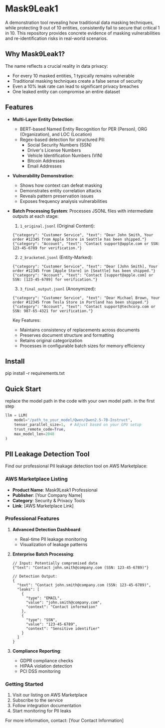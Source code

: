# Mask9Leak1

A demonstration tool revealing how traditional data masking techniques, while protecting 9 out of 10 entities, consistently fail to secure that critical 1 in 10. This repository provides concrete evidence of masking vulnerabilities and re-identification risks in real-world scenarios.

## Why Mask9Leak1?

The name reflects a crucial reality in data privacy:
- For every 10 masked entities, 1 typically remains vulnerable
- Traditional masking techniques create a false sense of security
- Even a 10% leak rate can lead to significant privacy breaches
- One leaked entity can compromise an entire dataset

## Features

- **Multi-Layer Entity Detection**:
  - BERT-based Named Entity Recognition for PER (Person), ORG (Organization), and LOC (Location)
  - Regex-based detection for structured PII:
    - Social Security Numbers (SSN)
    - Driver's License Numbers
    - Vehicle Identification Numbers (VIN)
    - Bitcoin Addresses
    - Email Addresses

- **Vulnerability Demonstration**:
  - Shows how context can defeat masking
  - Demonstrates entity correlation attacks
  - Reveals pattern preservation issues
  - Exposes frequency analysis vulnerabilities

- **Batch Processing System**:
  Processes JSONL files with intermediate outputs at each stage:

  1. `1_original.jsonl` (Original Content):
  ```jsonl
  {"category": "Customer Service", "text": "Dear John Smith, Your order #12345 from Apple Store in Seattle has been shipped."}
  {"category": "Account", "text": "Contact support@apple.com or SSN: 123-45-6789 for verification."}
  ```

  2. `2_bracketed.jsonl` (Entity-Marked):
  ```jsonl
  {"category": "Customer Service", "text": "Dear [John Smith], Your order #12345 from [Apple Store] in [Seattle] has been shipped."}
  {"category": "Account", "text": "Contact [support@apple.com] or SSN: [123-45-6789] for verification."}
  ```

  3. `3_final_output.jsonl` (Anonymized):
  ```jsonl
  {"category": "Customer Service", "text": "Dear Michael Brown, Your order #12345 from Tesla Store in Portland has been shipped."}
  {"category": "Account", "text": "Contact support@techcorp.com or SSN: 987-65-4321 for verification."}
  ```

  Key Features:
  - Maintains consistency of replacements across documents
  - Preserves document structure and formatting
  - Retains original categorization
  - Processes in configurable batch sizes for memory efficiency

## Install
pip install -r requirements.txt

## Quick Start
replace the model path in the code with your own model path.
in the first step
```python
llm = LLM(
    model="/path_to_your_model/Qwen/Qwen2.5-7B-Instruct",
    tensor_parallel_size=1,  # Adjust based on your GPU setup
    trust_remote_code=True,
    max_model_len=2048
)
```

## PII Leakage Detection Tool

Find our professional PII leakage detection tool on AWS Marketplace:

### AWS Marketplace Listing
- **Product Name**: Mask9Leak1 Professional
- **Publisher**: [Your Company Name]
- **Category**: Security & Privacy Tools
- **Link**: [AWS Marketplace Link]

### Professional Features
1. **Advanced Detection Dashboard**:
   - Real-time PII leakage monitoring
   - Visualization of leakage patterns

2. **Enterprise Batch Processing**:
   ```jsonl
   // Input: Potentially compromised data
   {"text": "Contact john.smith@company.com (SSN: 123-45-6789)"}
   
   // Detection Output:
   {
     "text": "Contact john.smith@company.com (SSN: 123-45-6789)",
     "leaks": [
       {
         "type": "EMAIL",
         "value": "john.smith@company.com",
         "context": "Contact information"
       },
       {
         "type": "SSN",
         "value": "123-45-6789",
         "context": "Sensitive identifier"
       }
     ]
   }
   ```

3. **Compliance Reporting**:
   - GDPR compliance checks
   - HIPAA violation detection
   - PCI DSS monitoring

### Getting Started
1. Visit our listing on AWS Marketplace
2. Subscribe to the service
3. Follow integration documentation
4. Start monitoring for PII leaks

For more information, contact: [Your Contact Information]



